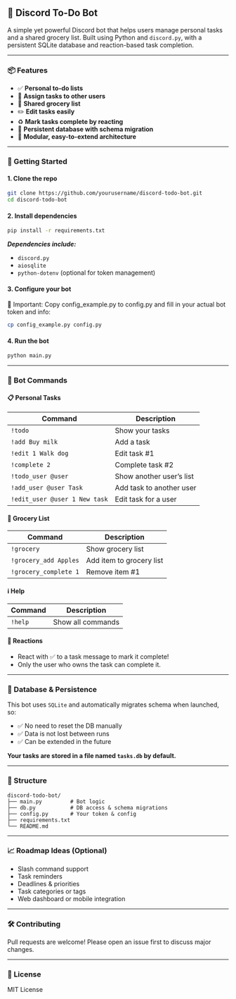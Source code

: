 ## 📝 Discord To-Do Bot

A simple yet powerful Discord bot that helps users manage personal tasks and a shared grocery list. Built using Python and `discord.py`, with a persistent SQLite database and reaction-based task completion.

---

### 📦 Features

* ✅ **Personal to-do lists**
* 👥 **Assign tasks to other users**
* 🛒 **Shared grocery list**
* ✏️ **Edit tasks easily**
* ♻️ **Mark tasks complete by reacting**
* 💾 **Persistent database with schema migration**
* 🧩 **Modular, easy-to-extend architecture**

---

### 🚀 Getting Started

#### 1. Clone the repo

```bash
git clone https://github.com/yourusername/discord-todo-bot.git
cd discord-todo-bot
```

#### 2. Install dependencies

```bash
pip install -r requirements.txt
```

***Dependencies include:***

* `discord.py`
* `aiosqlite`
* `python-dotenv` (optional for token management)

#### 3. Configure your bot

🔐 Important: Copy config_example.py to config.py and fill in your actual bot token and info:

```bash
cp config_example.py config.py
```

#### 4. Run the bot

```bash
python main.py
```

---

### 🤖 Bot Commands

#### 📋 Personal Tasks

| Command                       | Description              |
| ----------------------------- | ------------------------ |
| `!todo`                       | Show your tasks          |
| `!add Buy milk`               | Add a task               |
| `!edit 1 Walk dog`            | Edit task #1             |
| `!complete 2`                 | Complete task #2         |
| `!todo_user @user`            | Show another user’s list |
| `!add_user @user Task`        | Add task to another user |
| `!edit_user @user 1 New task` | Edit task for a user     |

#### 🛒 Grocery List

| Command               | Description              |
| --------------------- | ------------------------ |
| `!grocery`            | Show grocery list        |
| `!grocery_add Apples` | Add item to grocery list |
| `!grocery_complete 1` | Remove item #1           |

#### ℹ️ Help

| Command | Description       |
| ------- | ----------------- |
| `!help` | Show all commands |

#### 🎉 Reactions

* React with ✅ to a task message to mark it complete!
* Only the user who owns the task can complete it.

---

### 💾 Database & Persistence

This bot uses `SQLite` and automatically migrates schema when launched, so:

* ✅ No need to reset the DB manually
* ✅ Data is not lost between runs
* ✅ Can be extended in the future

**Your tasks are stored in a file named `tasks.db` by default.**

---

### 🔧 Structure

```
discord-todo-bot/
├── main.py         # Bot logic
├── db.py           # DB access & schema migrations
├── config.py       # Your token & config
├── requirements.txt
└── README.md
```

---

### 📈 Roadmap Ideas (Optional)

* Slash command support
* Task reminders
* Deadlines & priorities
* Task categories or tags
* Web dashboard or mobile integration

---

### 🛠️ Contributing

Pull requests are welcome! Please open an issue first to discuss major changes.

---

### 📄 License

MIT License

